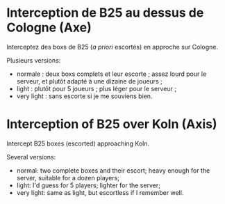 # Interception de B25 au dessus de Cologne (Axe)

Interceptez des boxs de B25 (*a priori* escortés) en approche sur Cologne.

Plusieurs versions:

- normale : deux boxs complets et leur escorte ; assez lourd pour le serveur, et plutôt adapté à une dizaine de joueurs ;
- light : plutôt pour 5 joueurs ; plus léger pour le serveur ;
- very light : sans escorte si je me souviens bien.

# Interception of B25 over Koln (Axis)

Intercept B25 boxes (escorted) approaching Koln.

Several versions:

- normal: two complete boxes and their escort; heavy enough for the server, suitable for a dozen players;
- light: I'd guess for 5 players; lighter for the server;
- very light: same as light, but escortless if I remember well.

